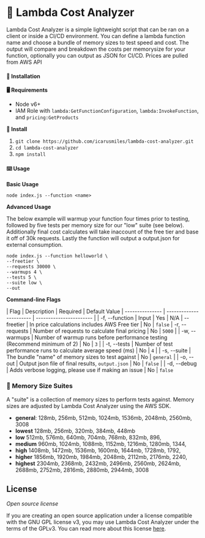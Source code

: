 # 💸 Lambda Cost Analyzer
Lambda Cost Analyzer is a simple lightweight script that can be ran on a client or inside a CI/CD environment. You can define a lambda function name and choose a bundle of memory sizes to test speed and cost. The output will compare and breakdown the costs per memorysize for your function, optionally you can output as JSON for CI/CD. Prices are pulled from AWS API

#### 💾 Installation

**🖥️ Requirements**
* Node v6+
* IAM Role with `lambda:GetFunctionConfiguration`, `lambda:InvokeFunction`, and `pricing:GetProducts`

**📜 Install**
1. `git clone https://github.com/icarusmiles/lambda-cost-analyzer.git`
2. `cd lambda-cost-analyzer`
3. `npm install`

#### ⌨️ Usage

**Basic Usage**
```
node index.js --function <name>
```

**Advanced Usage**

The below example will warmup your function four times prior to testing, followed by five tests per memory size for our "low" suite (see below). Additionally final cost calculates will take inaccount of the free tier and base it off of 30k requests. Lastly the function will output a output.json for external consumption.
```
node index.js --function helloworld \
--freetier \
--requests 30000 \
--warmups 4 \
--tests 5 \
--suite low \
--out
```

**Command-line Flags**

| Flag            | Description | Required | Default Value
| --------------- | ----------------------- | ----------------------- |
| -f, --function  | Input                 | Yes | N/A
| --freetier      | In price calculations includes AWS Free tier  | No | `false`
| -r, --requests  | Number of requests to calculate final pricing  | No  | `5000`  |
| -w, --warmups   | Number of warmup runs before performance testing (Recommend minimum of 2)  | No  | `3`  |
| -t, --tests     | Number of test performance runs to calculate average speed (ms)  | No  | `4`  |
| -s, --suite     | The bundle "name" of memory sizes to test against  | No | `general`  |
| -o, --out       | Output json file of final results, `output.json`  | No  | `false`  |
| -d, --debug     | Adds verbose logging, please use if making an issue  | No | `false`

### 🐏 Memory Size Suites

A "suite" is a collection of memory sizes to perform tests against. Memory sizes are adjusted by Lambda Cost Analyzer using the AWS SDK.

* **general**: 128mb, 256mb, 512mb, 1024mb, 1536mb, 2048mb, 2560mb, 3008
* **lowest** 128mb, 256mb, 320mb, 384mb, 448mb
* **low** 512mb, 576mb, 640mb, 704mb, 768mb, 832mb, 896,
* **medium** 960mb, 1024mb, 1088mb, 1152mb, 1216mb, 1280mb, 1344,
* **high** 1408mb, 1472mb, 1536mb, 1600mb, 1644mb, 1728mb, 1792,
* **higher** 1856mb, 1920mb, 1984mb, 2048mb, 2112mb, 2176mb, 2240,
* **highest** 2304mb, 2368mb, 2432mb, 2496mb, 2560mb, 2624mb, 2688mb, 2752mb, 2816mb, 2880mb, 2944mb, 3008

## License

*Open source license*

If you are creating an open source application under a license compatible with the GNU GPL license v3, you may use Lambda Cost Analyzer under the terms of the GPLv3. You can read more about this license [here](https://www.gnu.org/licenses/quick-guide-gplv3.en.html).
